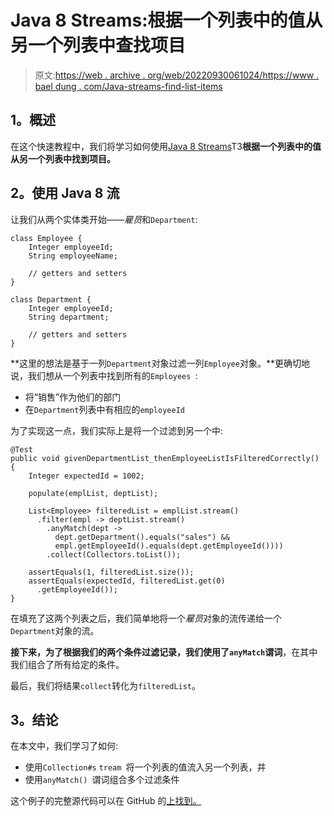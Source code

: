 # Java 8 Streams:根据一个列表中的值从另一个列表中查找项目

> 原文:[https://web . archive . org/web/20220930061024/https://www . bael dung . com/Java-streams-find-list-items](https://web.archive.org/web/20220930061024/https://www.baeldung.com/java-streams-find-list-items)

## **1。概述**

在这个快速教程中，我们将学习如何使用[Java 8 Streams](/web/20220524010610/https://www.baeldung.com/java-8-streams-introduction)T3**根据一个列表中的值从另一个列表中找到项目。**

## **2。使用 Java 8 流**

让我们从两个实体类开始——*雇员*和`Department`:

```
class Employee {
    Integer employeeId;
    String employeeName;

    // getters and setters
}

class Department {
    Integer employeeId;
    String department;

    // getters and setters
} 
```

**这里的想法是基于一列`Department`对象过滤一列`Employee`对象。**更确切地说，我们想从一个列表中找到所有的`Employees `:

*   将“销售”作为他们的部门
*   在`Department`列表中有相应的`employeeId`

为了实现这一点，我们实际上是将一个过滤到另一个中:

```
@Test
public void givenDepartmentList_thenEmployeeListIsFilteredCorrectly() {
    Integer expectedId = 1002;

    populate(emplList, deptList);

    List<Employee> filteredList = emplList.stream()
      .filter(empl -> deptList.stream()
        .anyMatch(dept -> 
          dept.getDepartment().equals("sales") && 
          empl.getEmployeeId().equals(dept.getEmployeeId())))
        .collect(Collectors.toList());

    assertEquals(1, filteredList.size());
    assertEquals(expectedId, filteredList.get(0)
      .getEmployeeId());
}
```

在填充了这两个列表之后，我们简单地将一个*雇员*对象的流传递给一个`Department`对象的流。

**接下来，为了根据我们的两个条件过滤记录，我们使用了`anyMatch`谓词**，在其中我们组合了所有给定的条件。

最后，我们将结果`collect`转化为`filteredList`。

## **3。结论**

在本文中，我们学习了如何:

*   使用`Collection#s` `tream `将一个列表的值流入另一个列表，并
*   使用`anyMatch() `谓词组合多个过滤条件

这个例子的完整源代码可以在 GitHub 的[上找到。](https://web.archive.org/web/20220524010610/https://github.com/eugenp/tutorials/tree/master/core-java-modules/core-java-collections-list-2)